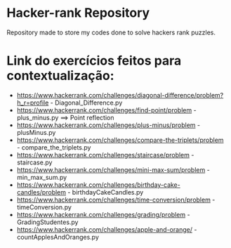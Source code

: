 # Hacker-rank Repository

Repository made to store my codes done to solve hackers rank puzzles.

# Link do exercícios feitos para contextualização:

* https://www.hackerrank.com/challenges/diagonal-difference/problem?h_r=profile - Diagonal_Difference.py
* https://www.hackerrank.com/challenges/find-point/problem - plus_minus.py ==> Point reflection
* https://www.hackerrank.com/challenges/plus-minus/problem - plusMinus.py 
* https://www.hackerrank.com/challenges/compare-the-triplets/problem - compare_the_triplets.py
* https://www.hackerrank.com/challenges/staircase/problem - staircase.py
* https://www.hackerrank.com/challenges/mini-max-sum/problem - min_max_sum.py
* https://www.hackerrank.com/challenges/birthday-cake-candles/problem - birthdayCakeCandles.py
* https://www.hackerrank.com/challenges/time-conversion/problem - timeConversion.py
* https://www.hackerrank.com/challenges/grading/problem - GradingStudentes.py
* https://www.hackerrank.com/challenges/apple-and-orange/ - countApplesAndOranges.py